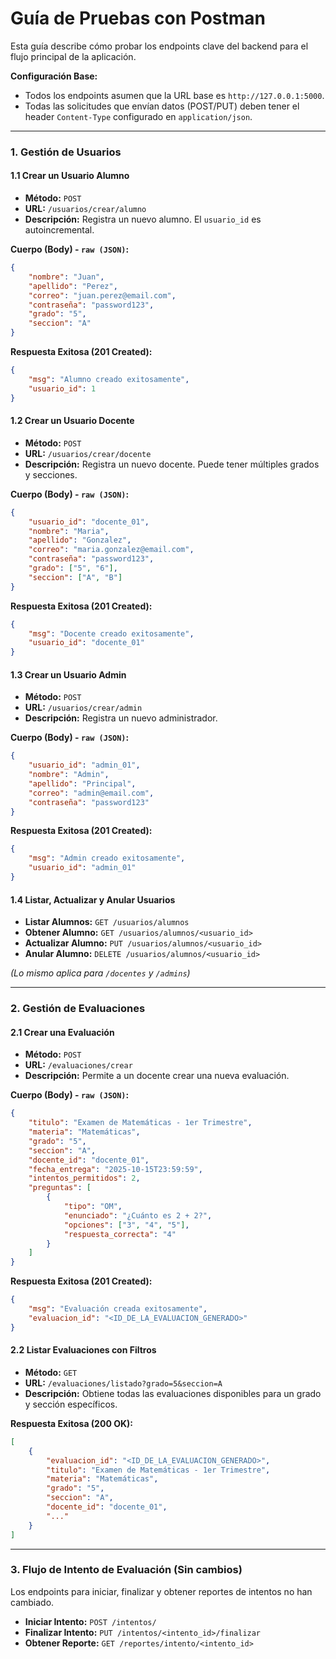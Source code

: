 # Guía de Pruebas con Postman

Esta guía describe cómo probar los endpoints clave del backend para el flujo principal de la aplicación.

**Configuración Base:**
- Todos los endpoints asumen que la URL base es `http://127.0.0.1:5000`.
- Todas las solicitudes que envían datos (POST/PUT) deben tener el header `Content-Type` configurado en `application/json`.

---

### 1. Gestión de Usuarios

#### 1.1 Crear un Usuario Alumno

- **Método:** `POST`
- **URL:** `/usuarios/crear/alumno`
- **Descripción:** Registra un nuevo alumno. El `usuario_id` es autoincremental.

**Cuerpo (Body) - `raw (JSON)`:**
```json
{
    "nombre": "Juan",
    "apellido": "Perez",
    "correo": "juan.perez@email.com",
    "contraseña": "password123",
    "grado": "5",
    "seccion": "A"
}
```

**Respuesta Exitosa (201 Created):**
```json
{
    "msg": "Alumno creado exitosamente",
    "usuario_id": 1
}
```

#### 1.2 Crear un Usuario Docente

- **Método:** `POST`
- **URL:** `/usuarios/crear/docente`
- **Descripción:** Registra un nuevo docente. Puede tener múltiples grados y secciones.

**Cuerpo (Body) - `raw (JSON)`:**
```json
{
    "usuario_id": "docente_01",
    "nombre": "Maria",
    "apellido": "Gonzalez",
    "correo": "maria.gonzalez@email.com",
    "contraseña": "password123",
    "grado": ["5", "6"],
    "seccion": ["A", "B"]
}
```

**Respuesta Exitosa (201 Created):**
```json
{
    "msg": "Docente creado exitosamente",
    "usuario_id": "docente_01"
}
```

#### 1.3 Crear un Usuario Admin

- **Método:** `POST`
- **URL:** `/usuarios/crear/admin`
- **Descripción:** Registra un nuevo administrador.

**Cuerpo (Body) - `raw (JSON)`:**
```json
{
    "usuario_id": "admin_01",
    "nombre": "Admin",
    "apellido": "Principal",
    "correo": "admin@email.com",
    "contraseña": "password123"
}
```

**Respuesta Exitosa (201 Created):**
```json
{
    "msg": "Admin creado exitosamente",
    "usuario_id": "admin_01"
}
```

#### 1.4 Listar, Actualizar y Anular Usuarios

- **Listar Alumnos:** `GET /usuarios/alumnos`
- **Obtener Alumno:** `GET /usuarios/alumnos/<usuario_id>`
- **Actualizar Alumno:** `PUT /usuarios/alumnos/<usuario_id>`
- **Anular Alumno:** `DELETE /usuarios/alumnos/<usuario_id>`

*(Lo mismo aplica para `/docentes` y `/admins`)*

---

### 2. Gestión de Evaluaciones

#### 2.1 Crear una Evaluación

- **Método:** `POST`
- **URL:** `/evaluaciones/crear`
- **Descripción:** Permite a un docente crear una nueva evaluación.

**Cuerpo (Body) - `raw (JSON)`:**
```json
{
    "titulo": "Examen de Matemáticas - 1er Trimestre",
    "materia": "Matemáticas",
    "grado": "5",
    "seccion": "A",
    "docente_id": "docente_01",
    "fecha_entrega": "2025-10-15T23:59:59",
    "intentos_permitidos": 2,
    "preguntas": [
        {
            "tipo": "OM",
            "enunciado": "¿Cuánto es 2 + 2?",
            "opciones": ["3", "4", "5"],
            "respuesta_correcta": "4"
        }
    ]
}
```

**Respuesta Exitosa (201 Created):**
```json
{
    "msg": "Evaluación creada exitosamente",
    "evaluacion_id": "<ID_DE_LA_EVALUACION_GENERADO>"
}
```

#### 2.2 Listar Evaluaciones con Filtros

- **Método:** `GET`
- **URL:** `/evaluaciones/listado?grado=5&seccion=A`
- **Descripción:** Obtiene todas las evaluaciones disponibles para un grado y sección específicos.

**Respuesta Exitosa (200 OK):**
```json
[
    {
        "evaluacion_id": "<ID_DE_LA_EVALUACION_GENERADO>",
        "titulo": "Examen de Matemáticas - 1er Trimestre",
        "materia": "Matemáticas",
        "grado": "5",
        "seccion": "A",
        "docente_id": "docente_01",
        "..."
    }
]
```

---

### 3. Flujo de Intento de Evaluación (Sin cambios)

Los endpoints para iniciar, finalizar y obtener reportes de intentos no han cambiado.

- **Iniciar Intento:** `POST /intentos/`
- **Finalizar Intento:** `PUT /intentos/<intento_id>/finalizar`
- **Obtener Reporte:** `GET /reportes/intento/<intento_id>`
